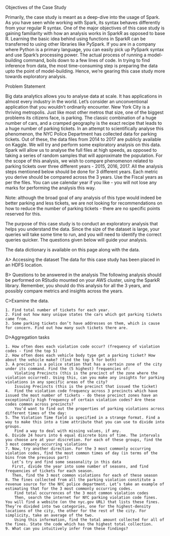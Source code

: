 Objectives of the Case Study

Primarily, the case study is meant as a deep-dive into the usage of Spark. As you have seen while working with Spark, its syntax behaves differently from your regular R syntax. One of the major objectives of this case study is gaining familiarity with how an analysis works in SparkR as opposed to base R.
Learning the basic idea behind using functions in SparkR can be transferred to using other libraries like PySpark. If you are in a company where Python is a primary language, you can easily pick up PySpark syntax and use Spark’s processing power.
The actual process of running a model-building command, boils down to a few lines of code. In trying to find inference from data, the most time-consuming step is preparing the data upto the point of model-building. Hence, we’re gearing this case study more towards exploratory analysis.
 
Problem Statement

Big data analytics allows you to analyse data at scale. It has applications in almost every industry in the world. Let’s consider an unconventional application that you wouldn’t ordinarily encounter.
New York City is a thriving metropolis. Just like most other metros that size, one of the biggest problems its citizens face, is parking. The classic combination of a huge number of cars, and a cramped geography is the exact recipe that leads to a huge number of parking tickets.
In an attempt to scientifically analyse this phenomenon, the NYC Police Department has collected data for parking tickets. Out of these, the data files from 2014 to 2017 are publicly available on Kaggle. We will try and perform some exploratory analysis on this data. Spark will allow us to analyse the full files at high speeds, as opposed to taking a series of random samples that will approximate the population.
For the scope of this analysis, we wish to compare phenomenon related to parking tickets over three different years - 2015, 2016, 2017. All the analysis steps mentioned below should be done for 3 different years. Each metric you derive should be compared across the 3 years. Use the Fiscal years as per the files. You can use calendar year if you like - you will not lose any marks for performing the analysis this way.

Note: although the broad goal of any analysis of this type would indeed be better parking and less tickets, we are not looking for recommendations on how to reduce the number of parking tickets - there are no specific points reserved for this.

The purpose of this case study is to conduct an exploratory analysis that helps you understand the data. Since the size of the dataset is large, your queries will take some time to run, and you will need to identify the correct queries quicker. 
The questions given below will guide your analysis.

The data dictionary is available on this page along with the data.

A> Accessing the dataset
The data for this case study has been placed in an HDFS location.  

B> Questions to be answered in the analysis
The following analysis should be performed on RStudio mounted on your AWS cluster, using the SparkR library. Remember, you should do this analysis for all the 3 years, and possibly compare metrics and insights across the years.

C>Examine the data.

    1. Find total number of tickets for each year.
    2. Find out how many unique states the cars which got parking tickets came from.
    3. Some parking tickets don’t have addresses on them, which is cause for concern. Find out how many such tickets there are.

D>Aggregation tasks

    1. How often does each violation code occur? (frequency of violation codes - find the top 5)
    2. How often does each vehicle body type get a parking ticket? How about the vehicle make? (find the top 5 for both)
    3. A precinct is a police station that has a certain zone of the city under its command. Find the (5 highest) frequencies of:
        Violating Precincts (this is the precinct of the zone where the violation occurred). Using this, can you make any insights for parking violations in any specific areas of the city? 
        Issuing Precincts (this is the precinct that issued the ticket)
    4.  Find the violation code frequency across 3 precincts which have issued the most number of tickets - do these precinct zones have an exceptionally high frequency of certain violation codes? Are these codes common across precincts?
        You’d want to find out the properties of parking violations across different times of the day:
    5. The Violation Time field is specified in a strange format. Find a way to make this into a time attribute that you can use to divide into groups.
        Find a way to deal with missing values, if any.
    6. Divide 24 hours into 6 equal discrete bins of time. The intervals you choose are at your discretion. For each of these groups, find the 3 most commonly occurring violations
    7. Now, try another direction. For the 3 most commonly occurring violation codes, find the most common times of day (in terms of the bins from the previous part)
       Let’s try and find some seasonality in this data
       First, divide the year into some number of seasons, and find frequencies of tickets for each season.
       Then, find the 3 most common violations for each of these season
    8. The fines collected from all the parking violation constitute a revenue source for the NYC police department. Let’s take an example of estimating that for the 3 most commonly occurring codes.
        Find total occurrences of the 3 most common violation codes
        Then, search the internet for NYC parking violation code fines. You will find a website (on the nyc.gov URL) that lists these fines. They’re divided into two categories, one for the highest-density locations of the city, the other for the rest of the city. For simplicity, take an average of the two.
        Using this information, find the total amount collected for all of the fines. State the code which has the highest total collection.
    9. What can you intuitively infer from these findings?
